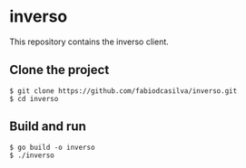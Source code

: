 
# inverso

This repository contains the inverso client.

## Clone the project

```
$ git clone https://github.com/fabiodcasilva/inverso.git
$ cd inverso
```

## Build and run 

```
$ go build -o inverso
$ ./inverso
```
